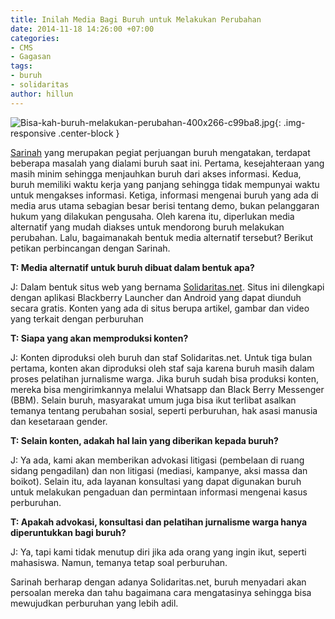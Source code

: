 ```yaml
---
title: Inilah Media Bagi Buruh untuk Melakukan Perubahan
date: 2014-11-18 14:26:00 +07:00
categories:
- CMS
- Gagasan
tags:
- buruh
- solidaritas
author: hillun
---
```


![Bisa-kah-buruh-melakukan-perubahan-400x266-c99ba8.jpg](/uploads/Bisa-kah-buruh-melakukan-perubahan-400x266-c99ba8.jpg){: .img-responsive .center-block }

[Sarinah](http://ciptamedia.org/sarinah/) yang merupakan pegiat perjuangan buruh mengatakan, terdapat beberapa masalah yang dialami buruh saat ini. Pertama, kesejahteraan yang masih minim sehingga menjauhkan buruh dari akses informasi. Kedua, buruh memiliki waktu kerja yang panjang sehingga tidak mempunyai waktu untuk mengakses informasi. Ketiga, informasi mengenai buruh  yang ada di media arus utama sebagian besar berisi tentang demo, bukan pelanggaran hukum yang dilakukan pengusaha. Oleh karena itu, diperlukan media alternatif yang mudah diakses untuk mendorong buruh melakukan perubahan. Lalu, bagaimanakah bentuk media alternatif tersebut? Berikut petikan perbincangan dengan Sarinah.

**T: Media alternatif untuk buruh dibuat dalam bentuk apa?**

J: Dalam bentuk situs web yang bernama [Solidaritas.net](http://solidaritas.net/). Situs ini dilengkapi dengan aplikasi Blackberry Launcher dan Android yang dapat diunduh secara gratis. Konten yang ada di situs berupa artikel, gambar dan video yang terkait dengan perburuhan

**T: Siapa yang akan memproduksi konten?**

J: Konten diproduksi oleh buruh dan staf Solidaritas.net. Untuk tiga bulan pertama, konten akan diproduksi oleh staf saja karena buruh masih dalam proses pelatihan jurnalisme warga. Jika buruh sudah bisa produksi konten, mereka bisa mengirimkannya melalui Whatsapp dan Black Berry Messenger (BBM). Selain buruh, masyarakat umum juga bisa ikut terlibat asalkan temanya tentang perubahan sosial, seperti perburuhan, hak asasi manusia dan kesetaraan gender.

**T: Selain konten, adakah hal lain yang diberikan kepada buruh?**

J: Ya ada, kami akan memberikan advokasi litigasi (pembelaan di ruang sidang pengadilan) dan non litigasi (mediasi, kampanye, aksi massa dan boikot). Selain itu, ada  layanan konsultasi yang dapat digunakan buruh untuk melakukan pengaduan dan permintaan informasi mengenai kasus perburuhan.

**T: Apakah advokasi, konsultasi dan pelatihan jurnalisme warga hanya diperuntukkan bagi buruh?**

J: Ya, tapi kami tidak menutup diri jika ada orang yang ingin ikut, seperti mahasiswa. Namun, temanya tetap soal perburuhan.

Sarinah berharap dengan adanya Solidaritas.net, buruh menyadari akan persoalan mereka dan tahu bagaimana cara mengatasinya sehingga bisa mewujudkan perburuhan yang lebih adil.